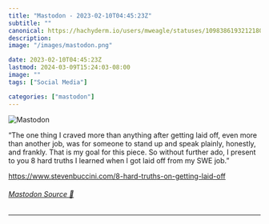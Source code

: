 ```yaml
---
title: "Mastodon - 2023-02-10T04:45:23Z"
subtitle: ""
canonical: https://hachyderm.io/users/mweagle/statuses/109838619321218095
description:
image: "/images/mastodon.png"

date: 2023-02-10T04:45:23Z
lastmod: 2024-03-09T15:24:03-08:00
image: ""
tags: ["Social Media"]

categories: ["mastodon"]
---
```

![Mastodon](/images/mastodon.png)

<p>“The one thing I craved more than anything after getting laid off, even more than another job, was for someone to stand up and speak plainly, honestly, and frankly. That is my goal for this piece. So without further ado, I present to you 8 hard truths I learned when I got laid off from my SWE job.”</p><p><a href="https://www.stevenbuccini.com/8-hard-truths-on-getting-laid-off" target="_blank" rel="nofollow noopener noreferrer" translate="no"><span class="invisible">https://www.</span><span class="ellipsis">stevenbuccini.com/8-hard-truth</span><span class="invisible">s-on-getting-laid-off</span></a></p>


###### [Mastodon Source 🐘](https://hachyderm.io/@mweagle/109838619321218095)

___
